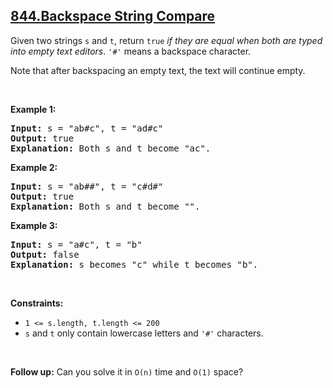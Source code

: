 ## [844.Backspace String Compare](https://leetcode.com/problems/backspace-string-compare/)
<p>Given two strings <code>s</code> and <code>t</code>, return <code>true</code> <em>if they are equal when both are typed into empty text editors</em>. <code>&#39;#&#39;</code> means a backspace character.</p>

<p>Note that after backspacing an empty text, the text will continue empty.</p>

<p>&nbsp;</p>
<p><strong class="example">Example 1:</strong></p>

<pre>
<strong>Input:</strong> s = &quot;ab#c&quot;, t = &quot;ad#c&quot;
<strong>Output:</strong> true
<strong>Explanation:</strong> Both s and t become &quot;ac&quot;.
</pre>

<p><strong class="example">Example 2:</strong></p>

<pre>
<strong>Input:</strong> s = &quot;ab##&quot;, t = &quot;c#d#&quot;
<strong>Output:</strong> true
<strong>Explanation:</strong> Both s and t become &quot;&quot;.
</pre>

<p><strong class="example">Example 3:</strong></p>

<pre>
<strong>Input:</strong> s = &quot;a#c&quot;, t = &quot;b&quot;
<strong>Output:</strong> false
<strong>Explanation:</strong> s becomes &quot;c&quot; while t becomes &quot;b&quot;.
</pre>

<p>&nbsp;</p>
<p><strong>Constraints:</strong></p>

<ul>
	<li><code><span>1 &lt;= s.length, t.length &lt;= 200</span></code></li>
	<li><span><code>s</code> and <code>t</code> only contain lowercase letters and <code>&#39;#&#39;</code> characters.</span></li>
</ul>

<p>&nbsp;</p>
<p><strong>Follow up:</strong> Can you solve it in <code>O(n)</code> time and <code>O(1)</code> space?</p>
